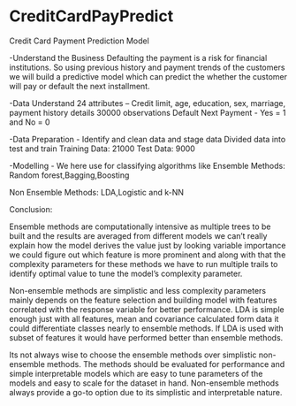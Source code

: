 # CreditCardPayPredict
Credit Card Payment Prediction Model 

-Understand the Business
Defaulting the payment is a risk for financial institutions. So using previous history 
and payment trends of the customers we will build a predictive model which can predict the 
whether the customer will pay or default the next installment.

-Data Understand
24 attributes – Credit limit, age, education, sex, marriage, payment history details
30000 observations
Default Next Payment - Yes = 1 and No = 0

-Data Preparation - Identify and clean data and stage data 
Divided data into test and train
Training Data: 21000
Test Data: 9000

-Modelling - We here use for classifying algorithms like 
Ensemble Methods:
Random forest,Bagging,Boosting

Non Ensemble Methods:
LDA,Logistic and k-NN

Conclusion:

Ensemble methods are computationally intensive as multiple trees to be built and the results are
averaged from different models we can’t really explain how the model derives the value just by looking
variable importance we could figure out which feature is more prominent and along with that the
complexity parameters for these methods we have to run multiple trails to identify optimal value to tune
the model’s complexity parameter.

Non-ensemble methods are simplistic and less complexity parameters mainly depends on the
feature selection and building model with features correlated with the response variable for better
performance. LDA is simple enough just with all features, mean and covariance calculated form data it
could differentiate classes nearly to ensemble methods. If LDA is used with subset of features it would
have performed better than ensemble methods.

Its not always wise to choose the ensemble methods over simplistic non-ensemble methods. The
methods should be evaluated for performance and simple interpretable models which are easy to tune
parameters of the models and easy to scale for the dataset in hand. Non-ensemble methods always
provide a go-to option due to its simplistic and interpretable nature.


